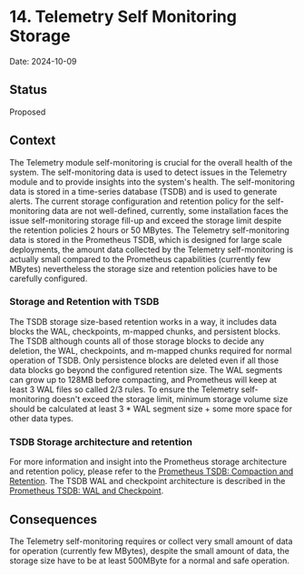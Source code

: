 # 14. Telemetry Self Monitoring Storage

Date: 2024-10-09

## Status

Proposed

## Context

The Telemetry module self-monitoring is crucial for the overall health of the system. The self-monitoring data is used to detect issues in the Telemetry module and to provide insights into the system's health. The self-monitoring data is stored in a time-series database (TSDB) and is used to generate alerts. 
The current storage configuration and retention policy for the self-monitoring data are not well-defined, currently, some installation faces the issue self-monitoring storage fill-up and exceed the storage limit despite the retention policies 2 hours or 50 MBytes. 
The Telemetry self-monitoring data is stored in the Prometheus TSDB, which is designed for large scale deployments, the amount data collected by the Telemetry self-monitoring is actually small compared to the Prometheus capabilities (currently few MBytes) nevertheless the storage size and retention policies have to be carefully configured.


### Storage and Retention with TSDB

The TSDB storage size-based retention works in a way, it includes data blocks the WAL, checkpoints, m-mapped chunks, and persistent blocks. The TSDB although counts all of those storage blocks to decide any deletion, the WAL, checkpoints, and m-mapped chunks required for normal operation of TSDB.
Only persistence blocks are deleted even if all those data blocks go beyond the configured retention size. The WAL segments can grow up to 128MB before compacting, and Prometheus will keep at least 3 WAL files so called 2/3 rules. To ensure the Telemetry self-monitoring doesn't exceed the storage limit, minimum storage volume size should be calculated at least 3 * WAL segment size + some more space for other data types.  

### TSDB Storage architecture and retention

For more information and insight into the Prometheus storage architecture and retention policy, please refer to the [Prometheus TSDB: Compaction and Retention](https://ganeshvernekar.com/blog/prometheus-tsdb-compaction-and-retention).
The TSDB WAL and checkpoint architecture is described in the [Prometheus TSDB: WAL and Checkpoint](https://ganeshvernekar.com/blog/prometheus-tsdb-wal-and-checkpoint/).


## Consequences

The Telemetry self-monitoring requires or collect very small amount of data for operation (currently few MBytes), despite the small amount of data, the storage size have to be at least 500MByte for a normal and safe operation.


